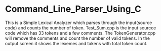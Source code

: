 # Command_Line_Parser_Using_C
This is a Simple Lexical Analyzer which parses through the input(source code) and counts the number of token. Test_Sum.cpp is the input sourcce code which has 33 tokens and a few comments. The TokenGenerator.cpp will remove the comments and count the number of valid tokens. In the output screen it shows the lexemes and tokens with total token count.
